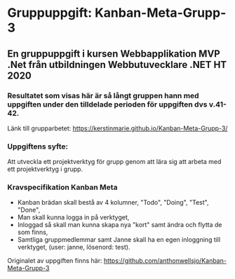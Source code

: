 # Gruppuppgift: Kanban-Meta-Grupp-3
## En gruppuppgift i kursen Webbapplikation MVP .Net från utbildningen Webbutuvecklare .NET HT 2020 

### Resultatet som visas här är så långt gruppen hann med uppgiften under den tilldelade perioden för uppgiften dvs v.41-42.

Länk till grupparbetet: https://kerstinmarie.github.io/Kanban-Meta-Grupp-3/

### Uppgiftens syfte:
Att utveckla ett projektverktyg för grupp genom att lära sig att arbeta med ett projektverktyg i grupp.

### Kravspecifikation Kanban Meta

* Kanban brädan skall bestå av 4 kolumner, "Todo", "Doing", "Test", "Done",
* Man skall kunna logga in på verktyget,
* Inloggad så skall man kunna skapa nya "kort" samt ändra och flytta de som finns,
* Samtliga gruppmedlemmar samt Janne skall ha en egen inloggning till verktyget, (user: janne, lösenord: test).

Originalet av uppgiften finns här: https://github.com/anthonwellsjo/Kanban-Meta-Grupp-3